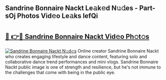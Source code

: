 ## Sandrine Bonnaire Nackt Le𝚊k𝚎d N𝚞𝚍es - Part-sOj Photos Vid𝚎o Le𝚊ks lefQi

# <h2><a href="http://fb2k96.evod.top/?m=Sandrine+Bonnaire+Nackt">🔗 👉🔴 Sandrine Bonnaire Nackt Vid𝚎o Ph𝚘t𝚘s</a></h2>

[![Sandrine Bonnaire Nackt N𝚞d𝚎s](https://i.imgur.com/8V9OHl7.gif)](http://fb2k96.evod.top/?m=Sandrine+Bonnaire+Nackt)
Online creator Sandrine Bonnaire Nackt who creates engaging lifestyle and dance content, featuring solo and collaborative dance trend performances and mini vlogs. Sandrine Bonnaire Nackt public image is one of strength and resilience, but he's not immune to the challenges that come with being in the public eye. 
